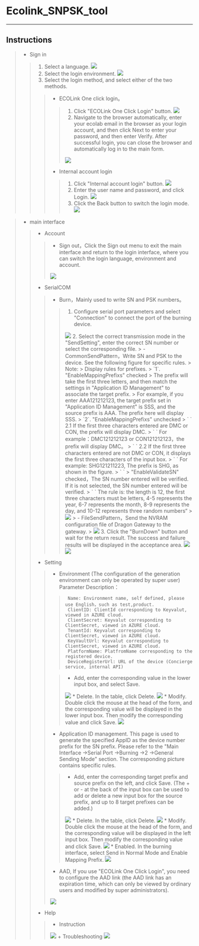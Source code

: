 # Ecolink_SNPSK_tool 
***
## Instructions  
> * Sign in
>>   1. Select a language.
>>      <image src="/img/language.png">
>>   2. Select the login environment.
>>      <image src="/img/env.png">
>>   3. Select the login method, and select either of the two methods.
>>>    - ECOLink One click login。
>>>>    1. Click "ECOLink One Click Login" button.
>>>>        <image src="/img/ecolinkOneClickLogin.png">
>>>>    2. Navigate to the browser automatically, enter your ecolab email in the browser as your login account, and then click Next to enter your password, and then enter Verify. After successful login, you can close the browser and automatically log in to the main form.
>>>>    <img src="/img/authentication.png"/>
>>>    - Internal account login
>>>>    1. Click "Internal account login" button.
>>>>      <img src="/img/localAccountLogin.png"/>
>>>>    2. Enter the user name and password, and click Login.
>>>>      <img src="/img/localAcountLogin_submit.png"/>
>>>>    3. Click the Back button to switch the login mode.
>>>>      <img src="/img/localAcountLogin_backup.png"/>

> * main interface
>> - Account
>>> + Sign out，Click the Sign out menu to exit the main interface and return to the login interface, where you can switch the login language, environment and account.
>>>  <img src="/img/main_signout.png"/>
>> - SerialCOM
>>> + Burn，Mainly used to write SN and PSK numbers。
>>>> 1. Configure serial port parameters and select "Connection" to connect the port of the burning device.
>>>>  <img src="/img/main_burndown_comsetting.png"/>
>>>> 2. Select the correct transmission mode in the "SendSetting", enter the correct SN number or select the corresponding file.
>>>>>  - CommonSendPattern，Write SN and PSK to the device. See the following figure for specific rules.
>>>>>    Note:
>>>>>    Display rules for prefixes.
>>>>>   `1`. "EnableMappingPrefixs" checked
>>>>>       The prefix will take the first three letters, and then match the settings in "Application ID Management" to associate the target prefix.
>>>>>           For example, if you enter AAA121212123, the target prefix set in "Application ID Management" is SSS, and the source prefix is AAA. The prefix here will display SSS.
>>>>>   `2`. "EnableMappingPrefixs" unchecked
>>>>>      ` `  2.1 If the first three characters entered are DMC or CON, the prefix will display DMC. 
>>>>>      ` `   For example：DMC121212123 or CON121212123，the prefix will display DMC。
>>>>>      ` `  2.2 If the first three characters entered are not DMC or CON, it displays the first three characters of the input box.
>>>>>      ` `    For example: SHG121211223, The prefix is SHG, as shown in the figure.
>>>>>        `    `
>>>>>  "EnableValidateSN" checked，The SN number entered will be verified. If it is not selected, the SN number entered will be verified.
>>>>>      ` `  The rule is: the length is 12, the first three characters must be letters, 4-5 represents the year, 6-7 represents the month, 8-9 represents the day, and 10-12 represents three random numbers“
>>>>>    <img src="/img/main_burndown_common.png"/>
>>>>>  - FileSendPattern，Send the NVRAM configuration file of Dragon Gateway to the gateway.
>>>>>    <img src="/img/main_burndown_file.png"/>
>>>> 3. Click the "BurnDown" button and wait for the return result. The success and failure results will be displayed in the acceptance area.
>>>>   <img src="/img/main_burndown_burndown.png"/>
>>>>   <img src="/img/main_burndown_success.png"/>
>> - Setting
>>> + Environment (The configuration of the generation environment can only be operated by super user)
>>>    Parameter Description：
>>>>      Name: Environment name, self defined, please use English，such as test,product.
>>>>      ClientID: ClientId corresponding to Keyvalut, viewed in AZURE cloud.
>>>>      ClientSecret: Keyvalut corresponding to ClientSecret, viewed in AZURE cloud.
>>>>      TenantId: Keyvalut corresponding to ClientSecret, viewed in AZURE cloud.
>>>>      KeyVaultUrl: Keyvalut corresponding to ClientSecret, viewed in AZURE cloud.
>>>>      PlatformName: PlatfromName corresponding to the registered device. 
>>>>      DeviceRegisterUrl: URL of the device (Concierge service, internal API)
>>>  
>>>> * Add, enter the corresponding value in the lower input box, and select Save.
>>>> <img src="/img/main_env_save.png"/>
>>>> * Delete. In the table, click Delete.
>>>> <img src="/img/main_env_delete.png"/>
>>>> * Modify. Double click the mouse at the head of the form, and the corresponding value will be displayed in the lower input box. Then modify the corresponding value and click Save.
>>>> <img src="/img/main_env_modify.png"/>
>>> + Application ID management. This page is used to generate the specified AppID as the device number prefix for the SN prefix. Please refer to the "Main Interface ->Serial Port ->Burning ->2 ->General Sending Mode" section. The corresponding picture contains specific rules.
>>>> * Add, enter the corresponding target prefix and source prefix on the left, and click Save. (The + or - at the back of the input box can be used to add or delete a new input box for the source prefix, and up to 8 target prefixes can be added.)
>>>>  <img src="/img/main_application_add.png"/>
>>>> * Delete. In the table, click Delete.
>>>> <img src="/img/main_application_delete.png"/>
>>>> * Modify. Double click the mouse at the head of the form, and the corresponding value will be displayed in the left input box. Then modify the corresponding value and click Save.
>>>> <img src="/img/main_application_modify.png"/>
>>>> * Enabled. In the burning interface, select Send in Normal Mode and Enable Mapping Prefix.
>>>> <img src="/img/main_application_enable.png"/>
>>> + AAD, If you use "ECOLink One Click Login", you need to configure the AAD link (the AAD link has an expiration time, which can only be viewed by ordinary users and modified by super administrators).
>>> <img src="/img/main_setting_add.png"/>
>> - Help
>>> + Instruction
>>> <img src="/img/main_help_Instruction.png"/>  
>>> + Troubleshooting
>>> <img src="/img/main_help_Troubleshooting.png"/> 